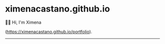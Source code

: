 # ximenacastano.github.io

:raising_hand_woman: Hi, I'm Ximena

(https://ximenacastano.github.io/portfolio). 

---

